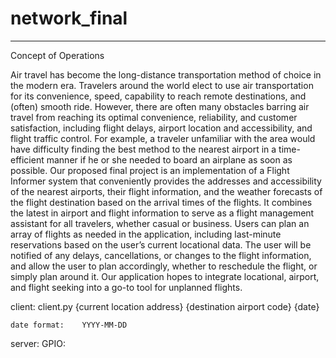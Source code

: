 # network_final
----------------------------------------------------------------------
Concept of Operations


Air travel has become the long-distance transportation method of choice in the modern era. Travelers around the world elect to use air transportation for its convenience, speed, capability to reach remote destinations, and (often) smooth ride. However, there are often many obstacles barring air travel from reaching its optimal convenience, reliability, and customer satisfaction, including flight delays, airport location and accessibility, and flight traffic control. For example, a traveler unfamiliar with the area would have difficulty finding the best method to the nearest airport in a time-efficient manner if he or she needed to board an airplane as soon as possible.
Our proposed final project is an implementation of a Flight Informer system that conveniently provides the addresses and accessibility of the nearest airports, their flight information, and the weather forecasts of the flight destination based on the arrival times of the flights. It combines the latest in airport and flight information to serve as a flight management assistant for all travelers, whether casual or business. Users can plan an array of flights as needed in the application, including last-minute reservations based on the user’s current locational data. The user will be notified of any delays, cancellations, or changes to the flight information, and allow the user to plan accordingly, whether to reschedule the flight, or simply plan around it. Our application hopes to integrate locational, airport, and flight seeking into a go-to tool for unplanned flights.


client:
    client.py {current location address} {destination airport code} {date}

    date format:    YYYY-MM-DD


server:
	GPIO:

